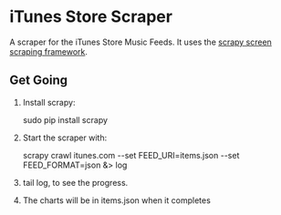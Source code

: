 iTunes Store Scraper
===================

A scraper for the iTunes Store Music Feeds. It uses the [scrapy screen scraping
framework][scrapy].


Get Going
---------

1) Install scrapy:

    sudo pip install scrapy

2) Start the scraper with:

    scrapy crawl itunes.com --set FEED_URI=items.json --set FEED_FORMAT=json &> log

3) tail log, to see the progress.

4) The charts will be in items.json when it completes

[scrapy]: http://scrapy.org/
